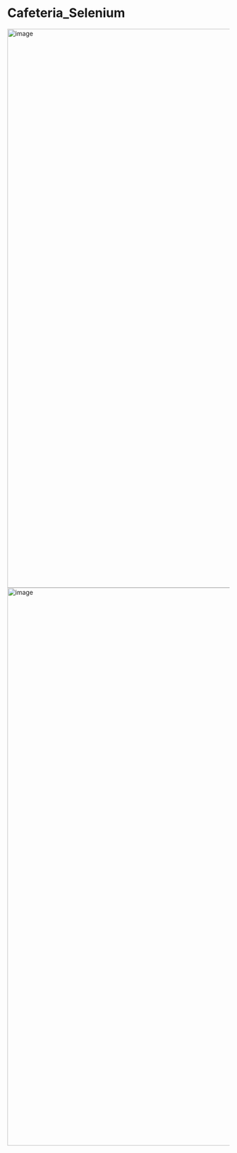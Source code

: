 # Cafeteria_Selenium

<img width="1264" alt="image" src="https://github.com/user-attachments/assets/2252a560-3236-488e-9efe-ea79c82ba647" />








<img width="1262" alt="image" src="https://github.com/user-attachments/assets/8cf00f73-a232-4158-bf06-82f0c1fe520f" />
